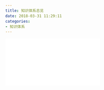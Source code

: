 ```yaml
---
title: 知识体系总览
date: 2018-03-31 11:29:11
categories: 
- 知识体系
---
```

![图解HTTPS](/images/知识体系总览.pdf)
<!-- more --> 